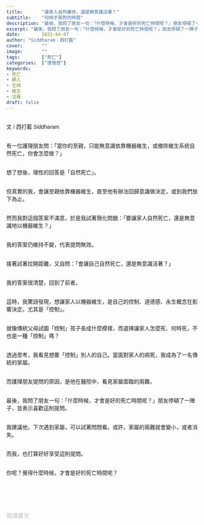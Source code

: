 ```yaml
---
title:       "讓家人自然離世，還是無意識活著？"
subtitle:    "何時才是對的時間"
description: "最後，我問了朋友一句：「什麼時候，才會是好的死亡時間呢？」朋友停頓了一陣子，並表示喜歡這則提問..."
excerpt: "最後，我問了朋友一句：「什麼時候，才會是好的死亡時間呢？」朋友停頓了一陣子，並表示喜歡這則提問..."
date:        2021-04-07
author: "Siddharam｜西打藍"
cover:       ""
image:       ""
tags:        ["死亡"]
categories:  ["慢慢想"]
keywords:
- 死亡
- 親人
- 生病
- 維生
- 活著
draft: false
---
```


<article style="font-family: 'Noto Sans TC', '微軟正黑體', sans-serif; font-weight: 300;">

<br>文 / 西打藍 Siddharam<br><br>

有一位護理朋友問：「當你的至親，只能無意識依靠機器維生，或撤除維生系統自然死亡，你會怎麼做？」<br><br>

想了想後，理性的回答是「自然死亡」。<br><br>

但真實的我，會讓至親依靠機器維生，直至他有辦法回歸意識做決定，或到我們放下為止。<br><br>

然而我對這個答案不滿意，於是我試著簡化問題：「要讓家人自然死亡，還是無意識地以機器維生？」<br><br>

我的答案仍維持不變，代表提問無效。<br><br>

接著試著拉開距離，又自問：「會讓自己自然死亡，還是無意識活著？」<br><br>

我的答案很清楚，回到了前者。<br><br>

這時，我驚訝發現，想讓家人以機器維生，是自己的控制、道德感、永生概念在影響決定。尤其是「控制」。<br><br>

就像傳統父母試圖「控制」孩子長成什麼模樣，而選擇讓家人怎麼死、何時死，不也是一種「控制」嗎？<br><br>

透過思考，我看見想要「控制」別人的自己。當面對家人的病死，我成為了一名傳統的家屬。<br><br>

而護理朋友提問的原因，是他在醫院中，看見家屬面臨的兩難。<br><br>

最後，我問了朋友一句：「什麼時候，才會是好的死亡時間呢？」朋友停頓了一陣子，並表示喜歡這則提問。<br><br>

我建議他，下次遇到家屬，可以試著問問看。或許，家屬的兩難就會變小，或者消失。<br><br>

而我，也打算好好享受這則提問。<br><br>

你呢？覺得什麼時候，才會是好的死亡時間呢？<br><br>


<br><br><br>

</article>

<div style="color: #bfbfbf; font-size: 15px;" id="busuanzi_container_page_pv">
  閱讀量<span id="busuanzi_value_page_pv"></span>次
</div>

<script src="../../js/post.js"></script>




